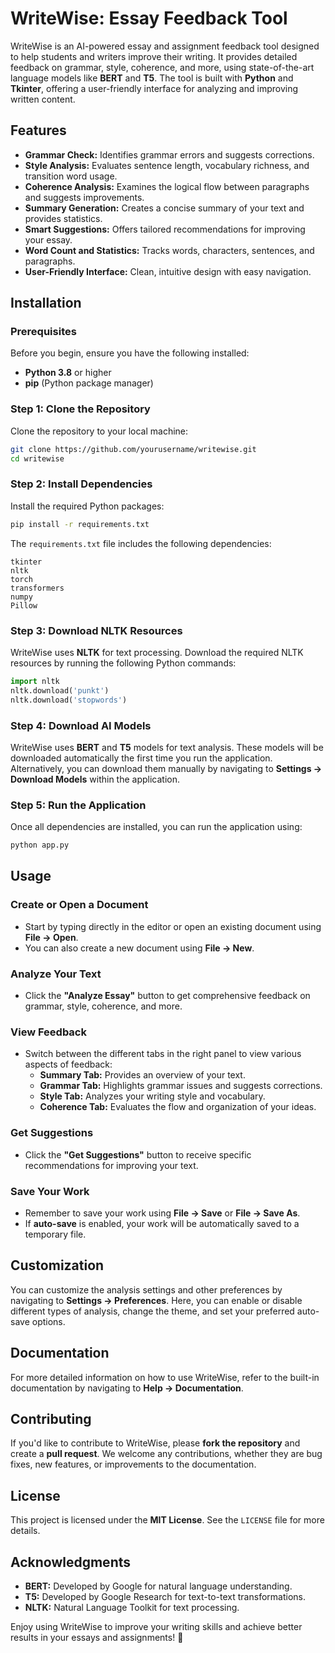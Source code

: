 # WriteWise: Essay Feedback Tool

WriteWise is an AI-powered essay and assignment feedback tool designed to help students and writers improve their writing. It provides detailed feedback on grammar, style, coherence, and more, using state-of-the-art language models like **BERT** and **T5**. The tool is built with **Python** and **Tkinter**, offering a user-friendly interface for analyzing and improving written content.

## Features

- **Grammar Check:** Identifies grammar errors and suggests corrections.
- **Style Analysis:** Evaluates sentence length, vocabulary richness, and transition word usage.
- **Coherence Analysis:** Examines the logical flow between paragraphs and suggests improvements.
- **Summary Generation:** Creates a concise summary of your text and provides statistics.
- **Smart Suggestions:** Offers tailored recommendations for improving your essay.
- **Word Count and Statistics:** Tracks words, characters, sentences, and paragraphs.
- **User-Friendly Interface:** Clean, intuitive design with easy navigation.

## Installation

### Prerequisites
Before you begin, ensure you have the following installed:

- **Python 3.8** or higher
- **pip** (Python package manager)

### Step 1: Clone the Repository
Clone the repository to your local machine:

```bash
git clone https://github.com/yourusername/writewise.git
cd writewise
```

### Step 2: Install Dependencies
Install the required Python packages:

```bash
pip install -r requirements.txt
```

The `requirements.txt` file includes the following dependencies:
```
tkinter
nltk
torch
transformers
numpy
Pillow
```

### Step 3: Download NLTK Resources
WriteWise uses **NLTK** for text processing. Download the required NLTK resources by running the following Python commands:

```python
import nltk
nltk.download('punkt')
nltk.download('stopwords')
```

### Step 4: Download AI Models
WriteWise uses **BERT** and **T5** models for text analysis. These models will be downloaded automatically the first time you run the application. Alternatively, you can download them manually by navigating to **Settings -> Download Models** within the application.

### Step 5: Run the Application
Once all dependencies are installed, you can run the application using:

```bash
python app.py
```

## Usage

### Create or Open a Document
- Start by typing directly in the editor or open an existing document using **File -> Open**.
- You can also create a new document using **File -> New**.

### Analyze Your Text
- Click the **"Analyze Essay"** button to get comprehensive feedback on grammar, style, coherence, and more.

### View Feedback
- Switch between the different tabs in the right panel to view various aspects of feedback:
  - **Summary Tab:** Provides an overview of your text.
  - **Grammar Tab:** Highlights grammar issues and suggests corrections.
  - **Style Tab:** Analyzes your writing style and vocabulary.
  - **Coherence Tab:** Evaluates the flow and organization of your ideas.

### Get Suggestions
- Click the **"Get Suggestions"** button to receive specific recommendations for improving your text.

### Save Your Work
- Remember to save your work using **File -> Save** or **File -> Save As**.
- If **auto-save** is enabled, your work will be automatically saved to a temporary file.

## Customization
You can customize the analysis settings and other preferences by navigating to **Settings -> Preferences**. Here, you can enable or disable different types of analysis, change the theme, and set your preferred auto-save options.

## Documentation
For more detailed information on how to use WriteWise, refer to the built-in documentation by navigating to **Help -> Documentation**.

## Contributing
If you'd like to contribute to WriteWise, please **fork the repository** and create a **pull request**. We welcome any contributions, whether they are bug fixes, new features, or improvements to the documentation.

## License
This project is licensed under the **MIT License**. See the `LICENSE` file for more details.

## Acknowledgments
- **BERT:** Developed by Google for natural language understanding.
- **T5:** Developed by Google Research for text-to-text transformations.
- **NLTK:** Natural Language Toolkit for text processing.


Enjoy using WriteWise to improve your writing skills and achieve better results in your essays and assignments! 🚀

